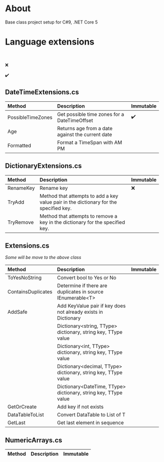﻿# About

Base class project setup for C#9, .NET Core 5


# Language extensions

</br>

:x:

:heavy_check_mark: 


## DateTimeExtensions.cs

| Method | Description| Immutable |
| :---   | :-- | :-- |
| PossibleTimeZones   | Get possible time zones for a DateTimeOffset | :heavy_check_mark: |
| Age   | Returns age from a date against the current date |  |
| Formatted   | Format a TimeSpan with AM PM |  |


## DictionaryExtensions.cs

| Method | Description| Immutable |
| :---   | :-- | :-- |
| RenameKey   | Rename key | :x: |
| TryAdd   | Method that attempts to add a key value pair in the dictionary for the specified key. |  |
| TryRemove   | Method that attempts to remove a key in the dictionary for the specified key. |  |


## Extensions.cs

*Some will be move to the above class*

| Method | Description| Immutable |
| :---   | :-- | :-- |
| ToYesNoString   | Convert bool to Yes or No |  |
| ContainsDuplicates   | Determine if there are duplicates in source IEnumerable&lt;T> |  |
| AddSafe   | Add KeyValue pair if key does not already exists in Dictionary |  |
|    | Dictionary&lt;string, TType> dictionary, string key, TType value |  |
|    | Dictionary&lt;int, TType> dictionary, string key, TType value |  |
|    | Dictionary&lt;decimal, TType> dictionary, string key, TType value |  |
|    | Dictionary&lt;DateTime, TType> dictionary, string key, TType value |  |
|  GetOrCreate  | Add key if not exists |  |
|  DataTableToList  | Convert DataTable to List of T |  |
|  GetLast  | Get last element in sequence |  |

## NumericArrays.cs

| Method | Description| Immutable |
| :---   | :-- | :-- |